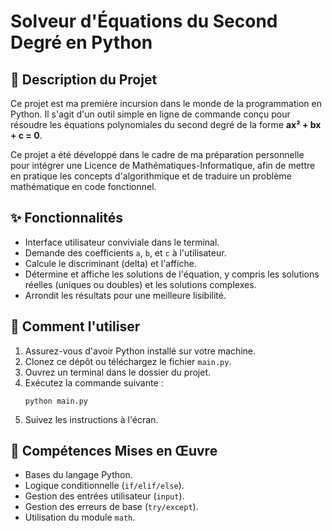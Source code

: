 # Solveur d'Équations du Second Degré en Python

## 🎯 Description du Projet

Ce projet est ma première incursion dans le monde de la programmation en Python. Il s'agit d'un outil simple en ligne de commande conçu pour résoudre les équations polynomiales du second degré de la forme **ax² + bx + c = 0**.

Ce projet a été développé dans le cadre de ma préparation personnelle pour intégrer une Licence de Mathématiques-Informatique, afin de mettre en pratique les concepts d'algorithmique et de traduire un problème mathématique en code fonctionnel.

## ✨ Fonctionnalités

-   Interface utilisateur conviviale dans le terminal.
-   Demande des coefficients `a`, `b`, et `c` à l'utilisateur.
-   Calcule le discriminant (delta) et l'affiche.
-   Détermine et affiche les solutions de l'équation, y compris les solutions réelles (uniques ou doubles) et les solutions complexes.
-   Arrondit les résultats pour une meilleure lisibilité.

## 🚀 Comment l'utiliser

1.  Assurez-vous d'avoir Python installé sur votre machine.
2.  Clonez ce dépôt ou téléchargez le fichier `main.py`.
3.  Ouvrez un terminal dans le dossier du projet.
4.  Exécutez la commande suivante :
    ```
    python main.py
    ```
5.  Suivez les instructions à l'écran.

## 🔧 Compétences Mises en Œuvre

-   Bases du langage Python.
-   Logique conditionnelle (`if/elif/else`).
-   Gestion des entrées utilisateur (`input`).
-   Gestion des erreurs de base (`try/except`).
-   Utilisation du module `math`.

